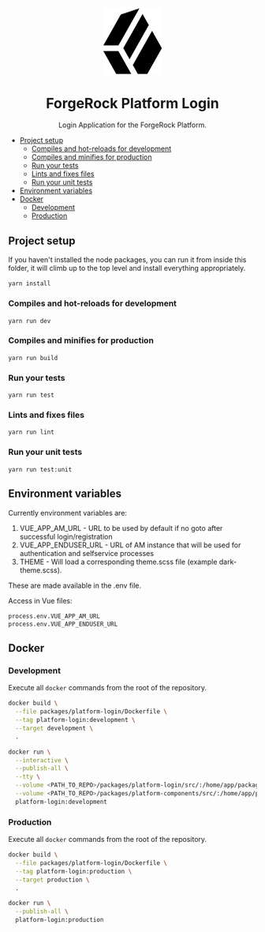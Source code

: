 <div align="center">
  <img width="120" src="logo.png">
  <h1>ForgeRock Platform Login</h1>
  Login Application for the ForgeRock Platform.
  <p>
</div>

- [Project setup](#project-setup)
  - [Compiles and hot-reloads for development](#compiles-and-hot-reloads-for-development)
  - [Compiles and minifies for production](#compiles-and-minifies-for-production)
  - [Run your tests](#run-your-tests)
  - [Lints and fixes files](#lints-and-fixes-files)
  - [Run your unit tests](#run-your-unit-tests)
- [Environment variables](#environment-variables)
- [Docker](#docker)
  - [Development](#development)
  - [Production](#production)

## Project setup
If you haven't installed the node packages, you can run it from inside this folder, it will climb up to the top level and install everything appropriately.

```
yarn install
```

### Compiles and hot-reloads for development
```
yarn run dev
```

### Compiles and minifies for production
```
yarn run build
```

### Run your tests
```
yarn run test
```

### Lints and fixes files
```
yarn run lint
```

### Run your unit tests
```
yarn run test:unit
```

## Environment variables

Currently environment variables are:
1) VUE_APP_AM_URL - URL to be used by default if no goto after successful login/registration
2) VUE_APP_ENDUSER_URL - URL of AM instance that will be used for authentication and selfservice processes
3) THEME - Will load a corresponding theme.scss file (example dark-theme.scss).

These are made available in the .env file.

Access in Vue files:

```
process.env.VUE_APP_AM_URL
process.env.VUE_APP_ENDUSER_URL
```

## Docker

### Development

Execute all `docker` commands from the root of the repository.

```sh
docker build \
  --file packages/platform-login/Dockerfile \
  --tag platform-login:development \
  --target development \
  .
```

```sh
docker run \
  --interactive \
  --publish-all \
  --tty \
  --volume <PATH_TO_REPO>/packages/platform-login/src/:/home/app/packages/platform-login/src \
  --volume <PATH_TO_REPO>/packages/platform-components/src/:/home/app/packages/platform-components/src \
  platform-login:development
```

### Production

Execute all `docker` commands from the root of the repository.

```sh
docker build \
  --file packages/platform-login/Dockerfile \
  --tag platform-login:production \
  --target production \
  .
```

```sh
docker run \
  --publish-all \
  platform-login:production
```
